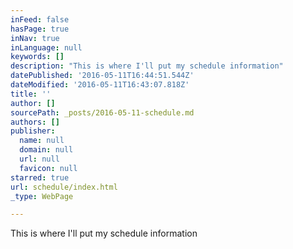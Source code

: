 ```yaml
---
inFeed: false
hasPage: true
inNav: true
inLanguage: null
keywords: []
description: "This is where I'll put my schedule information"
datePublished: '2016-05-11T16:44:51.544Z'
dateModified: '2016-05-11T16:43:07.818Z'
title: ''
author: []
sourcePath: _posts/2016-05-11-schedule.md
authors: []
publisher:
  name: null
  domain: null
  url: null
  favicon: null
starred: true
url: schedule/index.html
_type: WebPage

---
```

This is where I'll put my schedule information